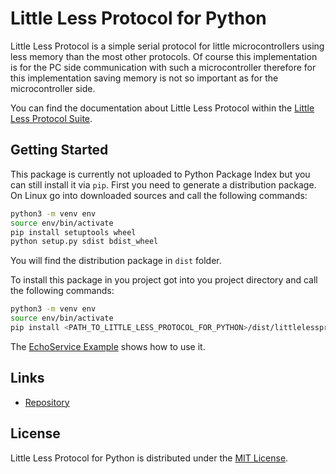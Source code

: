 # Little Less Protocol for Python

Little Less Protocol is a simple serial protocol for little microcontrollers using less memory than the most other protocols.
Of course this implementation is for the PC side communication with such a microcontroller
therefore for this implementation saving memory is not so important as for the microcontroller side.

You can find the documentation about Little Less Protocol within the
[Little Less Protocol Suite](https://github.com/FraMuCoder/LittleLessProtocolSuite).

## Getting Started

This package is currently not uploaded to Python Package Index but you can still install it via `pip`.
First you need to generate a distribution package.
On Linux go into downloaded sources and call the following commands:
```bash
python3 -m venv env
source env/bin/activate
pip install setuptools wheel
python setup.py sdist bdist_wheel
```

You will find the distribution package in `dist` folder.

To install this package in you project got into you project directory and call the following commands:
```bash
python3 -m venv env
source env/bin/activate
pip install <PATH_TO_LITTLE_LESS_PROTOCOL_FOR_PYTHON>/dist/littlelessprotocol-0.0.1-py3-none-any.whl
```

The [EchoService Example](https://github.com/FraMuCoder/LittleLessProtocolSuite/tree/main/examples/EchoService) shows how to use it.

## Links

* [Repository](https://github.com/FraMuCoder/PyLittleLessProtocol)

## License

Little Less Protocol for Python is distributed under the [MIT License](./LICENSE).
